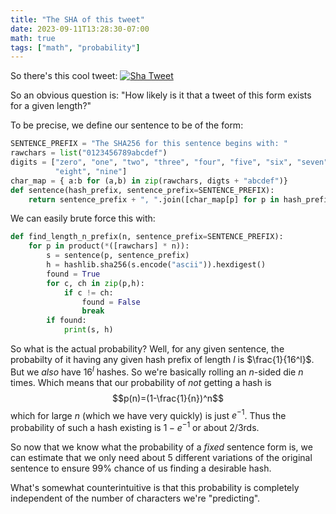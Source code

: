 ```yaml
---
title: "The SHA of this tweet"
date: 2023-09-11T13:28:30-07:00
math: true
tags: ["math", "probability"]
---
```


So there's this cool tweet:
[![Sha Tweet](/images/sha_tweet.png)](https://twitter.com/lauriewired/status/1700982575291142594)
<!--more-->
So an obvious question is: "How likely is it that a tweet of this form exists for a given
length?"

To be precise, we define our sentence to be of the form:

```python
SENTENCE_PREFIX = "The SHA256 for this sentence begins with: "
rawchars = list("0123456789abcdef")
digits = ["zero", "one", "two", "three", "four", "five", "six", "seven",
          "eight", "nine"]
char_map = { a:b for (a,b) in zip(rawchars, digts + "abcdef")}
def sentence(hash_prefix, sentence_prefix=SENTENCE_PREFIX):
    return sentence_prefix + ", ".join([char_map[p] for p in hash_prefix]) + "."
```

We can easily brute force this with:

```python
def find_length_n_prefix(n, sentence_prefix=SENTENCE_PREFIX):
    for p in product(*([rawchars] * n)):
        s = sentence(p, sentence_prefix)
        h = hashlib.sha256(s.encode("ascii")).hexdigest()
        found = True
        for c, ch in zip(p,h):
            if c != ch:
                found = False
                break
        if found:
            print(s, h)
```

So what is the actual probability? Well, for any given sentence, the 
probabilty of it having any given hash prefix of length $l$ is $\frac{1}{16^l}$.
But we *also* have $16^l$ hashes. So we're basically rolling an $n$-sided die $n$
times. Which means that our probability of *not* getting a hash is
$$p(n)=(1-\frac{1}{n})^n$$
which for large $n$ (which we have very quickly) is just $e^{-1}$. Thus the probability
of such a hash existing is $1-e^{-1}$ or about 2/3rds.

So now that we know what the probability of a *fixed* sentence form is, we can estimate
that we only need about 5 different variations of the original sentence to ensure 99%
chance of us finding a desirable hash.

What's somewhat counterintuitive is that this probability is completely independent of
the number of characters we're "predicting".
